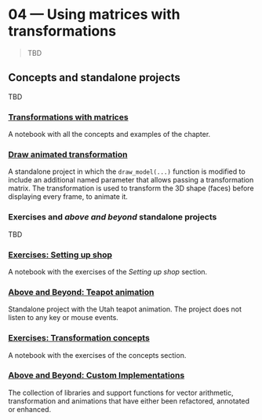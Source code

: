 # 04 &mdash; Using matrices with transformations
> TBD

## Concepts and standalone projects
TBD

### [Transformations with matrices](./01-transformations-with-matrices)
A notebook with all the concepts and examples of the chapter.

### [Draw animated transformation](./02-draw-animated-transformation)
A standalone project in which the `draw_model(...)` function is modified to include an additional named parameter that allows passing a transformation matrix. The transformation is used to transform the 3D shape (faces) before displaying every frame, to animate it.


### Exercises and *above and beyond* standalone projects
TBD

### [Exercises: Setting up shop](./e00-setting-up-shop-exercises)
A notebook with the exercises of the *Setting up shop* section.

### [Above and Beyond: Teapot animation](./e01-teapot-animated-perspective)
Standalone project with the Utah teapot animation. The project does not listen to any key or mouse events.

### [Exercises: Transformation concepts](./e02-transformation-exercises-notebook)
A notebook with the exercises of the concepts section.

### [Above and Beyond: Custom Implementations](./e03-my-implementation)
The collection of libraries and support functions for vector arithmetic, transformation and animations that have either been refactored, annotated or enhanced.
